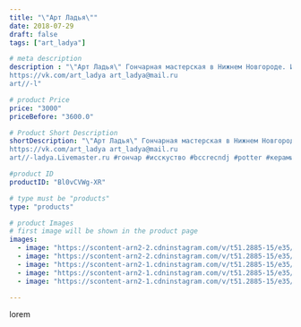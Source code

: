 ```yaml
---
title: "\"Арт Ладья\""
date: 2018-07-29
draft: false
tags: ["art_ladya"]

# meta description
description : "\"Арт Ладья\" Гончарная мастерская в Нижнем Новгороде. Изготовление керамики и мастер//-классы по обучению. 
https://vk.com/art_ladya art_ladya@mail.ru 
art//-l"

# product Price
price: "3000"
priceBefore: "3600.0"

# Product Short Description
shortDescription: "\"Арт Ладья\" Гончарная мастерская в Нижнем Новгороде. Изготовление керамики и мастер//-классы по обучению. 
https://vk.com/art_ladya art_ladya@mail.ru 
art//-ladya.Livemaster.ru #гончар #исскуство #bccrecndj #potter #керамикадляинтерьера #керамикаручнаяработа #гончарнаямастерская #керамиканазаказ #handmade #посудаизглины #керамика #гончарнаяпосуда #эксклюзивнаякерамика #painter #dishes #decor #ceramicar #nntoday #claygoods #restaurant #earthenware #ceramic #design #magic #бутылка #ceramicart #shtof #штоф #clay #авторскаякерамика"

#product ID
productID: "Bl0vCVWg-XR"

# type must be "products"
type: "products"

# product Images
# first image will be shown in the product page
images:
  - image: "https://scontent-arn2-2.cdninstagram.com/v/t51.2885-15/e35/40760724_1670672953062132_1683241685242347520_n.jpg?tp=1&_nc_ht=scontent-arn2-2.cdninstagram.com&_nc_cat=100&_nc_ohc=OiFy-KmIkPEAX9JVZuF&oh=5a127c51bc9b21bd09ba56e2cda558e8&oe=606A2CEF&ig_cache_key=MTgzNDI5NzAwODUwNjQ3Nzc4NQ%3D%3D.2"
  - image: "https://scontent-arn2-2.cdninstagram.com/v/t51.2885-15/e35/40092152_1121274628022069_3946084585695084544_n.jpg?se=8&tp=1&_nc_ht=scontent-arn2-2.cdninstagram.com&_nc_cat=105&_nc_ohc=U4xFQv-CWPgAX8npLRe&oh=ab703c775ff9f9f5002fbecaf3836231&oe=606C7C17&ig_cache_key=MTgzNDI5NzAxODAyNzU1MTUyOQ%3D%3D.2"
  - image: "https://scontent-arn2-1.cdninstagram.com/v/t51.2885-15/e35/40454626_702207600134666_1272301400499421184_n.jpg?se=8&tp=1&_nc_ht=scontent-arn2-1.cdninstagram.com&_nc_cat=102&_nc_ohc=B4HZO75FVq0AX95a74r&oh=1556b91a47584794c1e9f4f42dcf74eb&oe=606D6D9E&ig_cache_key=MTgzNDI5NzAzMDM2NzE5OTIyOQ%3D%3D.2"
  - image: "https://scontent-arn2-1.cdninstagram.com/v/t51.2885-15/e35/40798690_1915027521884848_3375111126558703616_n.jpg?se=8&tp=1&_nc_ht=scontent-arn2-1.cdninstagram.com&_nc_cat=104&_nc_ohc=k7nug-Bvl-4AX8LvgZm&oh=2512a7d9b35064a302e955109f97e5a1&oe=606D531C&ig_cache_key=MTgzNDI5NzAzOTY4NjkwMTQyOQ%3D%3D.2"
  - image: "https://scontent-arn2-1.cdninstagram.com/v/t51.2885-15/e35/39951186_261804407995351_1991394542074462208_n.jpg?se=8&tp=1&_nc_ht=scontent-arn2-1.cdninstagram.com&_nc_cat=107&_nc_ohc=_yIWfndOgtMAX_yDF8P&oh=1b6c4da3920a7332579c3f870785e9a1&oe=606A1F40&ig_cache_key=MTgzNDI5NzA0ODI0MzE3ODY4Ng%3D%3D.2"

---
```

lorem
